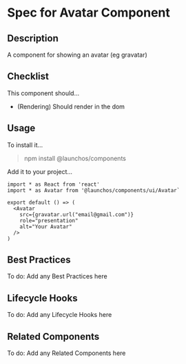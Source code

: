 # Spec for Avatar Component

## Description

A component for showing an avatar (eg gravatar)

## Checklist

This component should...

- (Rendering) Should render in the dom

## Usage

To install it...

> npm install @launchos/components

Add it to your project...

```
import * as React from 'react'
import * as Avatar from '@launchos/components/ui/Avatar`

export default () => (
  <Avatar
    src={gravatar.url("email@gmail.com")}
    role="presentation"
    alt="Your Avatar"
  />
)
```

## Best Practices

To do: Add any Best Practices here

## Lifecycle Hooks

To do: Add any Lifecycle Hooks here

## Related Components

To do: Add any Related Components here
